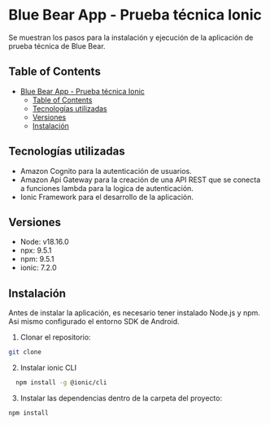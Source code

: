# Blue Bear App - Prueba técnica Ionic

Se muestran los pasos para la instalación y ejecución de la aplicación de prueba técnica de Blue Bear.

## Table of Contents

- [Blue Bear App - Prueba técnica Ionic](#blue-bear-app---prueba-técnica-ionic)
  - [Table of Contents](#table-of-contents)
  - [Tecnologías utilizadas](#tecnologías-utilizadas)
  - [Versiones](#versiones)
  - [Instalación](#instalación)

## Tecnologías utilizadas

- Amazon Cognito para la autenticación de usuarios.
- Amazon Api Gateway para la creación de una API REST que se conecta a funciones lambda para la logica de autenticación.
- Ionic Framework para el desarrollo de la aplicación.

## Versiones

- Node: v18.16.0
- npx: 9.5.1
- npm: 9.5.1
- ionic: 7.2.0

## Instalación

Antes de instalar la aplicación, es necesario tener instalado Node.js y npm. Asi mismo configurado el entorno SDK de Android.

1. Clonar el repositorio:

```bash
git clone 
```

2. Instalar ionic CLI
   
```bash
  npm install -g @ionic/cli
```

3. Instalar las dependencias dentro de la carpeta del proyecto:

```bash
npm install
```


